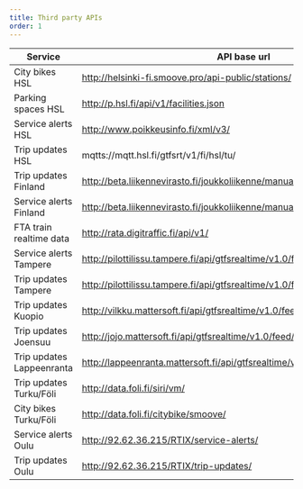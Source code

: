 ```yaml
---
title: Third party APIs
order: 1
---
```



| Service                   | API base url                                                                    |
|---------------------------|---------------------------------------------------------------------------------|
| City bikes HSL            | http://helsinki-fi.smoove.pro/api-public/stations/
| Parking spaces HSL        | http://p.hsl.fi/api/v1/facilities.json
| Service alerts HSL        | http://www.poikkeusinfo.fi/xml/v3/
| Trip updates HSL          | mqtts://mqtt.hsl.fi/gtfsrt/v1/fi/hsl/tu/
| Trip updates Finland      | http://beta.liikennevirasto.fi/joukkoliikenne/manual_gtfsrt/api/gtfsrt/updates/
| Service alerts Finland    | http://beta.liikennevirasto.fi/joukkoliikenne/manual_gtfsrt/api/gtfsrt/alerts/
| FTA train realtime data   | http://rata.digitraffic.fi/api/v1/
| Service alerts Tampere    | http://pilottilissu.tampere.fi/api/gtfsrealtime/v1.0/feed/servicealert/
| Trip updates Tampere      | http://pilottilissu.tampere.fi/api/gtfsrealtime/v1.0/feed/tripupdate/
| Trip updates Kuopio       | http://vilkku.mattersoft.fi/api/gtfsrealtime/v1.0/feed/tripupdate/
| Trip updates Joensuu      | http://jojo.mattersoft.fi/api/gtfsrealtime/v1.0/feed/tripupdate/
| Trip updates Lappeenranta | http://lappeenranta.mattersoft.fi/api/gtfsrealtime/v1.0/feed/tripupdate/
| Trip updates Turku/Föli   | http://data.foli.fi/siri/vm/
| City bikes Turku/Föli     | http://data.foli.fi/citybike/smoove/
| Service alerts Oulu       | http://92.62.36.215/RTIX/service-alerts/
| Trip updates Oulu         | http://92.62.36.215/RTIX/trip-updates/
